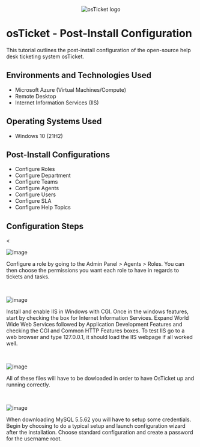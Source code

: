 
<p align="center">
<img src="https://i.imgur.com/Clzj7Xs.png" alt="osTicket logo"/>
</p>

<h1>osTicket - Post-Install Configuration</h1>
This tutorial outlines the post-install configuration of the open-source help desk ticketing system osTicket.<br />

<h2>Environments and Technologies Used</h2>

- Microsoft Azure (Virtual Machines/Compute)
- Remote Desktop
- Internet Information Services (IIS)

<h2>Operating Systems Used </h2>

- Windows 10</b> (21H2)

<h2>Post-Install Configurations</h2>

- Configure Roles
- Configure Department
- Configure Teams
- Configure Agents
- Configure Users
- Configure SLA
- Configure Help Topics


<h2>Configuration Steps</h2>

<p>
<


![image](https://github.com/Jess20A/post-install-config/assets/142112890/dee3379a-36bb-4106-bac4-18f98c055c6b)



</p>
<p>
Configure a role by going to the Admin Panel > Agents > Roles. You can then choose the permissions you want each role to have in regards to tickets and tasks. 
</p>
<br />


![image](https://github.com/Jess20A/post-install-config/assets/142112890/9c93db9d-b6ea-4956-ae88-a24ddbcc8a22)

</p>
<p>
Install and enable IIS in Windows with CGI. Once in the windows features, start by checking the box for Internet Information Services. Expand World Wide Web Services followed by Application Development Features and checking the CGI and Common HTTP Features boxes. To test IIS go to a web browser and type 127.0.0.1, it should load the IIS webpage if all worked well.
</p>
<br />


![image](https://github.com/Jess20A/post-install-config/assets/142112890/2a3b83c2-c5d7-4ae2-a04e-1e8461b98529)
<p>
All of these files will have to be dowloaded in order to have OsTicket up and running correctly.

</p>
<br />

![image](https://github.com/Jess20A/post-install-config/assets/142112890/206ed688-f63b-45d2-bd4b-4edf1172e5fd)

When downloading MySQL 5.5.62 you will have to setup some credentials. Begin by choosing to do a typical setup and launch configuration wizard after the installation. Choose standard configuration and create a password for the username root.




